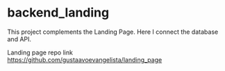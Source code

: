 # backend_landing
This project complements the Landing Page. Here I connect the database and API.

Landing page repo link https://github.com/gustaavoevangelista/landing_page
